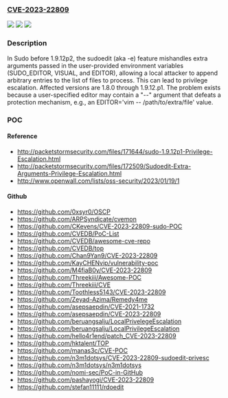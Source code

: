 ### [CVE-2023-22809](https://cve.mitre.org/cgi-bin/cvename.cgi?name=CVE-2023-22809)
![](https://img.shields.io/static/v1?label=Product&message=n%2Fa&color=blue)
![](https://img.shields.io/static/v1?label=Version&message=n%2Fa&color=blue)
![](https://img.shields.io/static/v1?label=Vulnerability&message=n%2Fa&color=brighgreen)

### Description

In Sudo before 1.9.12p2, the sudoedit (aka -e) feature mishandles extra arguments passed in the user-provided environment variables (SUDO_EDITOR, VISUAL, and EDITOR), allowing a local attacker to append arbitrary entries to the list of files to process. This can lead to privilege escalation. Affected versions are 1.8.0 through 1.9.12.p1. The problem exists because a user-specified editor may contain a "--" argument that defeats a protection mechanism, e.g., an EDITOR='vim -- /path/to/extra/file' value.

### POC

#### Reference
- http://packetstormsecurity.com/files/171644/sudo-1.9.12p1-Privilege-Escalation.html
- http://packetstormsecurity.com/files/172509/Sudoedit-Extra-Arguments-Privilege-Escalation.html
- http://www.openwall.com/lists/oss-security/2023/01/19/1

#### Github
- https://github.com/0xsyr0/OSCP
- https://github.com/ARPSyndicate/cvemon
- https://github.com/CKevens/CVE-2023-22809-sudo-POC
- https://github.com/CVEDB/PoC-List
- https://github.com/CVEDB/awesome-cve-repo
- https://github.com/CVEDB/top
- https://github.com/Chan9Yan9/CVE-2023-22809
- https://github.com/KayCHENvip/vulnerability-poc
- https://github.com/M4fiaB0y/CVE-2023-22809
- https://github.com/Threekiii/Awesome-POC
- https://github.com/Threekiii/CVE
- https://github.com/Toothless5143/CVE-2023-22809
- https://github.com/Zeyad-Azima/Remedy4me
- https://github.com/asepsaepdin/CVE-2021-1732
- https://github.com/asepsaepdin/CVE-2023-22809
- https://github.com/beruangsalju/LocalPrivelegeEscalation
- https://github.com/beruangsalju/LocalPrivilegeEscalation
- https://github.com/hello4r1end/patch_CVE-2023-22809
- https://github.com/hktalent/TOP
- https://github.com/manas3c/CVE-POC
- https://github.com/n3m1dotsys/CVE-2023-22809-sudoedit-privesc
- https://github.com/n3m1dotsys/n3m1dotsys
- https://github.com/nomi-sec/PoC-in-GitHub
- https://github.com/pashayogi/CVE-2023-22809
- https://github.com/stefan11111/rdoedit

